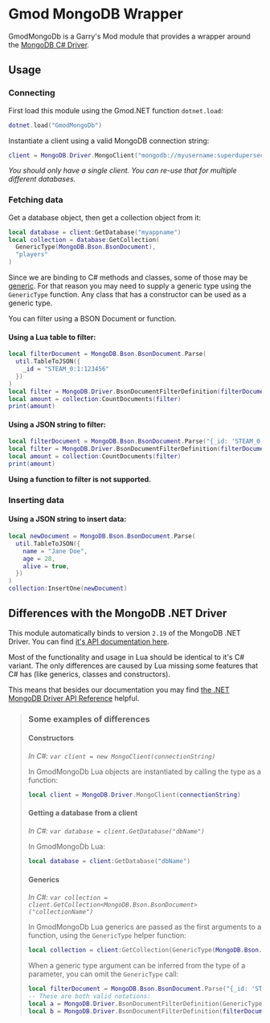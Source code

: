 # Gmod MongoDB Wrapper

GmodMongoDb is a Garry's Mod module that provides a wrapper around the [MongoDB C# Driver](https://mongodb.github.io/mongo-csharp-driver/2.19).

## Usage

### Connecting
First load this module using the Gmod&period;NET function `dotnet.load`:
```lua
dotnet.load("GmodMongoDb")
```

Instantiate a client using a valid MongoDB connection string:
```lua
client = MongoDB.Driver.MongoClient("mongodb://myusername:superdupersecretpassword@127.0.0.1:27017/myappname?retryWrites=true&w=majority")
```
*You should only have a single client. You can re-use that for multiple different databases.*

### Fetching data
Get a database object, then get a collection object from it:
```lua
local database = client:GetDatabase("myappname")
local collection = database:GetCollection(
  GenericType(MongoDB.Bson.BsonDocument), 
  "players"
)
```
Since we are binding to C# methods and classes, some of those may be [generic](https://learn.microsoft.com/en-us/dotnet/csharp/fundamentals/types/generics). For that reason you may need to supply a generic type using the `GenericType` function. Any class that has a constructor can be used as a generic type.

You can filter using a BSON Document or function. 

#### Using a Lua table to filter:
```lua
local filterDocument = MongoDB.Bson.BsonDocument.Parse(
  util.TableToJSON({
    _id = "STEAM_0:1:123456"
  })
)
local filter = MongoDB.Driver.BsonDocumentFilterDefinition(filterDocument)
local amount = collection:CountDocuments(filter)
print(amount)
```

#### Using a JSON string to filter:
```lua
local filterDocument = MongoDB.Bson.BsonDocument.Parse("{_id: 'STEAM_0:1:123456'}")
local filter = MongoDB.Driver.BsonDocumentFilterDefinition(filterDocument)
local amount = collection:CountDocuments(filter)
print(amount)
```

**Using a function to filter is not supported.**

### Inserting data

#### Using a JSON string to insert data:
```lua
local newDocument = MongoDB.Bson.BsonDocument.Parse(
  util.TableToJSON({
    name = "Jane Doe",
    age = 28,
    alive = true,
  })
)
collection:InsertOne(newDocument)
```

## Differences with the MongoDB .NET Driver

This module automatically binds to version `2.19` of the MongoDB .NET Driver. You can find [it's API documentation here](
https://mongodb.github.io/mongo-csharp-driver/2.19/apidocs/).

Most of the functionality and usage in Lua should be identical to it's C# variant. The only differences are caused by Lua missing some features that C# has (like generics, classes and constructors).

This means that besides our documentation you may find [the .NET MongoDB Driver API Reference](https://mongodb.github.io/mongo-csharp-driver/2.19/apidocs/) helpful.

> ### Some examples of differences
> 
> #### Constructors
> *In C#: `var client = new MongoClient(connectionString)`*
> 
> In GmodMongoDb Lua objects are instantiated by calling the type as a function:
> ```lua
> local client = MongoDB.Driver.MongoClient(connectionString)
> ```
>
> #### Getting a database from a client
> *In C#: `var database = client.GetDatabase("dbName")`*
>
> In GmodMongoDb Lua:
> ```lua
> local database = client:GetDatabase("dbName")
> ```
> 
> #### Generics
> *In C#: `var collection = client.GetCollection<MongoDB.Bson.BsonDocument>("collectionName")`*
>
> In GmodMongoDb Lua generics are passed as the first arguments to a function, using the `GenericType` helper function:
> ```lua
> local collection = client:GetCollection(GenericType(MongoDB.Bson.BsonDocument), "collectionName")
> ```
>
> When a generic type argument can be inferred from the type of a parameter, you can omit the `GenericType` call: 
> ```lua
> local filterDocument = MongoDB.Bson.BsonDocument.Parse("{_id: 'STEAM_0:1:123456'}")
> -- These are both valid notations:
> local a = MongoDB.Driver.BsonDocumentFilterDefinition(GenericType(MongoDB.Bson.BsonDocument), filterDocument)
> local b = MongoDB.Driver.BsonDocumentFilterDefinition(filterDocument) -- can be inferred because filterDocument is of the type MongoDB.Bson.BsonDocument
> ```
